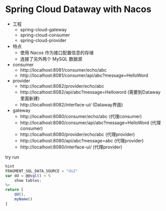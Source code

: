 # Spring Cloud Dataway with Nacos

- 工程
    - spring-cloud-gateway
    - spring-cloud-consumer
    - spring-cloud-provider
- 特点
    - 使用 Nacos 作为接口配置信息的存储
    - 连接了另外两个 MySQL 数据源
- consumer
    - http://localhost:8081/consumer/echo/abc
    - http://localhost:8081/consumer/api/abc?message=HelloWord
- provider
    - http://localhost:8082/provider/echo/abc
    - http://localhost:8082/api/abc?message=Helloword (需要到Dataway里面新建)
    - http://localhost:8082/interface-ui/ (Dataway界面)
- gateway
    - http://localhost:8080/consumer/echo/abc (代理consumer)
    - http://localhost:8080/consumer/api/abc?message=HelloWord (代理consumer)
    - http://localhost:8080/provider/echo/abc (代理provider)
    - http://localhost:8080/api/abc?message=abc (代理provider)
    - http://localhost:8080/interface-ui/ (代理provider)

try run

```js
hint
FRAGMENT_SQL_DATA_SOURCE = "ds2"
var dd = @@sql() < %
    show tables;
%>
return [
    dd(),
    myName()
]
```